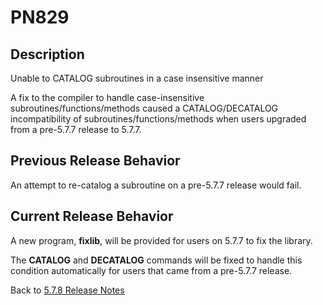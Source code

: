 # PN829

<PageHeader />

## Description

Unable to CATALOG subroutines in a case insensitive manner

A fix to the compiler to handle case-insensitive subroutines/functions/methods caused a CATALOG/DECATALOG incompatibility of subroutines/functions/methods when users upgraded from a pre-5.7.7 release to 5.7.7.

## Previous Release Behavior

An attempt to re-catalog a subroutine on a pre-5.7.7 release would fail.

## Current Release Behavior

A new program, **fixlib**,  will be provided for users on 5.7.7 to fix the library.

The **CATALOG** and **DECATALOG** commands will be fixed to handle this condition automatically for users that came from a pre-5.7.7 release.

Back to [5.7.8 Release Notes](./../README.md)
  
<PageFooter />
